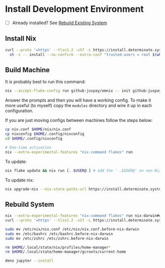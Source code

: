 # Install Development Environment

- [ ] Already installed? See [Rebuild Existing System](#rebuild-system)

## Install Nix

```sh
curl --proto '=https' --tlsv1.2 -sSf -L https://install.determinate.systems/nix | \
  sh -s -- install --no-confirm --extra-conf "trusted-users = root $(whoami)"
```

## Build Machine

It is probably best to run this command:

```sh
nix --accept-flake-config run github:juspay/omnix -- init github:juspay/nixos-unified-template -o $HOME/.config/nixconfig
```

Answer the prompts and then you will have a working config. To make it more useful (to myself) copy the `modules`
directory and wire it up in each configuration.

If you are just moving configs between machines follow the steps below:

```sh
cp nix.conf $HOME/nix/nix.conf
cp nixconfig $HOME/.config/nixconfig
cd $HOME/.config/nixconfig

# One-time activation
nix --extra-experimental-features "nix-command flakes" run
```

To update:

```sh
nix flake update && nix run [. $USER@ ] # add the ' .$USER@' on non-NixOS Linux
```

To update nix:

```sh
nix upgrade-nix --nix-store-paths-url https://install.determinate.systems/nix-upgrade/stable/universal
```

## Rebuild System

```sh
nix --extra-experimental-features "nix-command flakes" run nix-darwin#darwin-uninstaller
curl --proto '=https' --tlsv1.2 -sSf -L https://install.determinate.systems/nix | sh -s -- uninstall

sudo mv /etc/nix/nix.conf /etc/nix/nix.conf.before-nix-darwin
sudo mv /etc/bashrc /etc/bashrc.before-nix-darwin
sudo mv /etc/zshrc /etc/zshrc.before-nix-darwin

rm $HOME/.local/state/nix/profiles/home-manager*
rm $HOME/.local/state/home-manager/gcroots/current-home
```

```sh
deno jupyter --install
```
